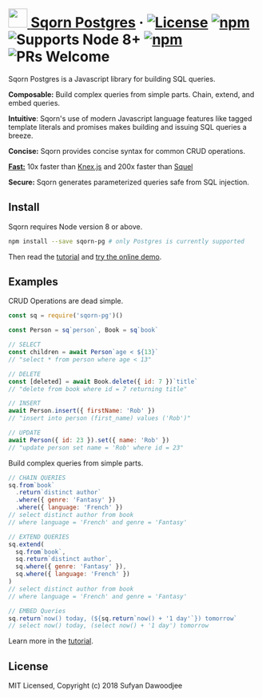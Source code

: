 # [<img src="https://raw.githubusercontent.com/sqorn/sqorn/master/docs/website/static/img/logo_blue.svg?sanitize=true" height="38px"/> <span style="color: #2979f">Sqorn Postgres</span>](https://sqorn.org) &middot; [![License](https://img.shields.io/github/license/sqorn/sqorn.svg)](https://github.com/sqorn/sqorn/blob/master/LICENSE) [![npm](https://img.shields.io/npm/v/sqorn.svg)](https://www.npmjs.com/package/sqorn-pg) ![Supports Node 8+](https://img.shields.io/node/v/sqorn-pg.svg) [![npm](https://img.shields.io/travis/sqorn/sqorn.svg)](https://travis-ci.org/sqorn/sqorn) ![PRs Welcome](https://img.shields.io/badge/PRs-welcome-brightgreen.svg)

Sqorn Postgres is a Javascript library for building SQL queries.

**Composable:** Build complex queries from simple parts. Chain, extend, and embed queries.

**Intuitive**: Sqorn's use of modern Javascript language features like tagged template literals and promises makes building and issuing SQL queries a breeze.

**Concise:** Sqorn provides concise syntax for common CRUD operations.

[**Fast:**](https://sqorn.org/benchmarks.html) 10x faster than [Knex.js](https://knexjs.org/) and 200x faster than [Squel](https://github.com/hiddentao/squel)

**Secure:** Sqorn generates parameterized queries safe from SQL injection.

## Install

Sqorn requires Node version 8 or above.

```sh
npm install --save sqorn-pg # only Postgres is currently supported
```

Then read the [tutorial](https://sqorn.org/docs/tutorial.html) and [try the online demo](https://sqorn.org/demo.html).

## Examples

CRUD Operations are dead simple.

```js
const sq = require('sqorn-pg')()

const Person = sq`person`, Book = sq`book`

// SELECT
const children = await Person`age < ${13}`
// "select * from person where age < 13"

// DELETE
const [deleted] = await Book.delete({ id: 7 })`title`
// "delete from book where id = 7 returning title"

// INSERT
await Person.insert({ firstName: 'Rob' })
// "insert into person (first_name) values ('Rob')"

// UPDATE
await Person({ id: 23 }).set({ name: 'Rob' })
// "update person set name = 'Rob' where id = 23"

```

Build complex queries from simple parts.

```js
// CHAIN QUERIES
sq.from`book`
  .return`distinct author`
  .where({ genre: 'Fantasy' })
  .where({ language: 'French' })
// select distinct author from book
// where language = 'French' and genre = 'Fantasy'

// EXTEND QUERIES
sq.extend(
  sq.from`book`,
  sq.return`distinct author`,
  sq.where({ genre: 'Fantasy' }),
  sq.where({ language: 'French' })
)
// select distinct author from book
// where language = 'French' and genre = 'Fantasy'

// EMBED Queries
sq.return`now() today, (${sq.return`now() + '1 day'`}) tomorrow`
// select now() today, (select now() + '1 day') tomorrow
```

Learn more in the [tutorial](https://sqorn.org/docs/tutorial.html).

## License

MIT Licensed, Copyright (c) 2018 Sufyan Dawoodjee

